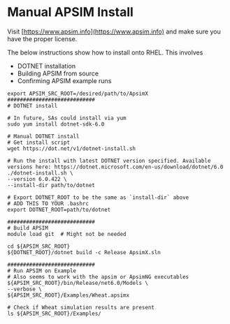 # Manual APSIM Install
Visit [https://www.apsim.info](https://www.apsim.info) and make sure you have the proper license.

The below instructions show how to install onto RHEL. This involves
* DOTNET installation
* Building APSIM from source
* Confirming APSIM example runs

```
export APSIM_SRC_ROOT=/desired/path/to/ApsimX
############################
# DOTNET install

# In future, SAs could install via yum
sudo yum install dotnet-sdk-6.0

# Manual DOTNET install
# Get install script
wget https://dot.net/v1/dotnet-install.sh

# Run the install with latest DOTNET version specified. Available versions here: https://dotnet.microsoft.com/en-us/download/dotnet/6.0
./dotnet-install.sh \
--version 6.0.422 \
--install-dir path/to/dotnet

# Export DOTNET_ROOT to be the same as `install-dir` above
# ADD THIS TO YOUR .bashrc
export DOTNET_ROOT=path/to/dotnet

############################
# Build APSIM
module load git  # Might not be needed

cd ${APSIM_SRC_ROOT}
${DOTNET_ROOT}/dotnet build -c Release ApsimX.sln

############################
# Run APSIM on Example
# Also seems to work with the apsim or ApsimNG executables
${APSIM_SRC_ROOT}/bin/Release/net6.0/Models \
--verbose \
${APSIM_SRC_ROOT}/Examples/Wheat.apsimx

# Check if Wheat simulation results are present
ls ${APSIM_SRC_ROOT}/Examples/
```
